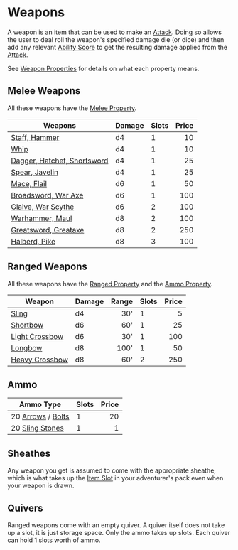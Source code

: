 # Weapons

A weapon is an item that can be used to make an [Attack](../../Game%20Procedures/Attack.md). Doing so allows the user to deal roll the weapon's specified damage die (or dice) and then add any relevant [Ability Score](../../Player%20Characters/Chosen%20Statistics/Ability%20Scores.md) to get the resulting damage applied from the [Attack](../../Game%20Procedures/Attack.md).

See [Weapon Properties](Individual%20Item%20Cards/Weapons/Weapon%20Properties/Large%20X%20Property.md) for details on what each property means.

## Melee Weapons

All these weapons have the [Melee Property](Individual%20Item%20Cards/Weapons/Weapon%20Properties/Melee%20Property.md).

|Weapons|Damage|Slots|Price|
|-------|------|-----|----:|
|[Staff, Hammer](Individual%20Item%20Cards/Weapons/Melee%20Weapons/Small%20Blunt%20Weapon.md)|d4|1|10|
|[Whip](Individual%20Item%20Cards/Weapons/Melee%20Weapons/Whip.md)|d4|1|10|
|[Dagger, Hatchet, Shortsword](Individual%20Item%20Cards/Weapons/Melee%20Weapons/Small%20Bladed%20Weapon.md)|d4|1|25|
|[Spear, Javelin](Individual%20Item%20Cards/Weapons/Melee%20Weapons/Small%20Polearm.md)|d4|1|25|
|[Mace, Flail](Individual%20Item%20Cards/Weapons/Melee%20Weapons/Medium%20Blunt%20Weapon.md)|d6|1|50|
|[Broadsword, War Axe](Individual%20Item%20Cards/Weapons/Melee%20Weapons/Medium%20Bladed%20Weapon.md)|d6|1|100|
|[Glaive, War Scythe](Individual%20Item%20Cards/Weapons/Melee%20Weapons/Medium%20Polearm.md)|d6|2|100|
|[Warhammer, Maul](Individual%20Item%20Cards/Weapons/Melee%20Weapons/Large%20Blunt%20Weapon.md)|d8|2|100|
|[Greatsword, Greataxe](Individual%20Item%20Cards/Weapons/Melee%20Weapons/Large%20Bladed%20Weapon.md)|d8|2|250|
|[Halberd, Pike](Individual%20Item%20Cards/Weapons/Melee%20Weapons/Large%20Polearm.md)|d8|3|100|

## Ranged Weapons

All these weapons have the [Ranged Property](Individual%20Item%20Cards/Weapons/Weapon%20Properties/Ranged%20Property.md) and the [Ammo Property](Individual%20Item%20Cards/Weapons/Weapon%20Properties/Ammo%20Property.md).

|Weapon|Damage|Range|Slots|Price|
|------|------|----:|-----|----:|
|[Sling](Individual%20Item%20Cards/Weapons/Ranged%20Weapons/Sling.md)|d4|30'|1|5|
|[Shortbow](Individual%20Item%20Cards/Weapons/Ranged%20Weapons/Shortbow.md)|d6|60'|1|25|
|[Light Crossbow](Individual%20Item%20Cards/Weapons/Ranged%20Weapons/Light%20Crossbow.md)|d6|30'|1|100|
|[Longbow](Individual%20Item%20Cards/Weapons/Ranged%20Weapons/Longbow.md)|d8|100'|1|50|
|[Heavy Crossbow](Individual%20Item%20Cards/Weapons/Ranged%20Weapons/Heavy%20Crossbow.md)|d8|60'|2|250|

## Ammo

|Ammo Type|Slots|Price|
|---------|-----|----:|
|20 [Arrows](Individual%20Item%20Cards/Weapons/Ammo/Arrow.md) / [Bolts](Individual%20Item%20Cards/Weapons/Ammo/Bolt.md)|1|20|
|20 [Sling Stones](Individual%20Item%20Cards/Weapons/Ammo/Sling%20Stone.md)|1|1|

## Sheathes

Any weapon you get is assumed to come with the appropriate sheathe, which is what takes up the [Item Slot](../../Player%20Characters/Derived%20Statistics/Item%20Slots.md) in your adventurer's pack even when your weapon is drawn.

## Quivers

Ranged weapons come with an empty quiver. A quiver itself does not take up a slot, it is just storage space. Only the ammo takes up slots. Each quiver can hold 1 slots worth of ammo.
